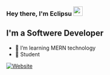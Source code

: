 ### Hey there, I'm Eclipsu <img src="https://media.giphy.com/media/hvRJCLFzcasrR4ia7z/giphy.gif" width="25px">

## I'm a Softwere Developer

- 🌱 I’m learning MERN technology 
- 📖 Student

[![Website](https://img.shields.io/website?label=Portfolio&style=for-the-badge&url=https://rajeevshrestha.vercel.app/)](https://rajeevshrestha.vercel.app/)
